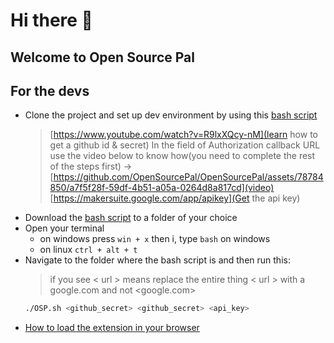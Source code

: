# Hi there 👋
## Welcome to Open Source Pal

## For the devs
- Clone the project and set up dev environment by using this [bash script](https://github.com/OpenSourcePal/.github/blob/main/OSP.sh)
   > [https://www.youtube.com/watch?v=R9lxXQcy-nM](learn how to get a github id & secret)
   > In the field of Authorization callback URL use the video below to know how(you need to complete the rest of the steps first) ->
     [https://github.com/OpenSourcePal/OpenSourcePal/assets/78784850/a7f5f28f-59df-4b51-a05a-0264d8a817cd](video)
   > [https://makersuite.google.com/app/apikey](Get the api key)
- Download the [bash script](https://github.com/OpenSourcePal/.github/blob/main/OSP.sh) to a folder of your choice
- Open your terminal
  - on windows press `win + x` then i, type `bash` on windows
  - on linux `ctrl + alt + t`
- Navigate to the folder where the bash script is and then run this:
  > if you see < url > means replace the entire thing < url > with a google.com and not <google.com> 
    ```bash
    ./OSP.sh <github_secret> <github_secret> <api_key>
    ```
 - [How to load the extension in your browser](https://github.com/OpenSourcePal/OpenSourcePal?tab=readme-ov-file#load-the-extension-in-chrome--opera)
<!--

**Here are some ideas to get you started:**

🙋‍♀️ A short introduction - what is your organization all about?

🌈 Contribution guidelines - how can the community get involved?
👩‍💻 Useful resources - where can the community find your docs? Is there anything else the community should know?
🍿 Fun facts - what does your team eat for breakfast?
🧙 Remember, you can do mighty things with the power of [Markdown](https://docs.github.com/github/writing-on-github/getting-started-with-writing-and-formatting-on-github/basic-writing-and-formatting-syntax)
-->
